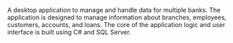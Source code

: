 A desktop application to manage and handle data for multiple banks. 
The application is designed to manage information about branches, employees, customers, accounts, and loans. 
The core of the application logic and user interface is built using C# and SQL Server.

